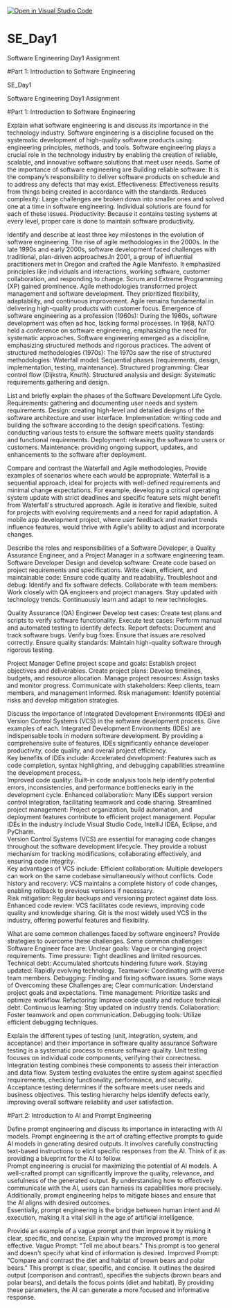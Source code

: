 [![Open in Visual Studio Code](https://classroom.github.com/assets/open-in-vscode-2e0aaae1b6195c2367325f4f02e2d04e9abb55f0b24a779b69b11b9e10269abc.svg)](https://classroom.github.com/online_ide?assignment_repo_id=15538897&assignment_repo_type=AssignmentRepo)
# SE_Day1
Software Engineering Day1 Assignment

#Part 1: Introduction to Software Engineering

SE_Day1

Software Engineering Day1 Assignment

#Part 1: Introduction to Software Engineering

Explain what software engineering is and discuss its importance in the technology industry.
Software engineering is a discipline focused on the systematic development of high-quality software products using engineering principles, methods, and tools. Software engineering plays a crucial role in the technology industry by enabling the creation of reliable, scalable, and innovative software solutions that meet user needs.
Some of the importance of software engineering are 
Building reliable software: It is the company’s responsibility to deliver software products on schedule and to address any defects that may exist.
Effectiveness: Effectiveness results from things being created in accordance with the standards.
Reduces complexity: Large challenges are broken down into smaller ones and solved one at a time in software engineering. Individual solutions are found for each of these issues.
Productivity: Because it contains testing systems at every level, proper care is done to maintain software productivity.


Identify and describe at least three key milestones in the evolution of software engineering.
The rise of agile methodologies in the 2000s. In the late 1990s and early 2000s, software development faced challenges with traditional, plan-driven approaches.In 2001, a group of influential practitioners met in Oregon and crafted the Agile Manifesto. It emphasized principles like individuals and interactions, working software, customer collaboration, and responding to change.
Scrum and Extreme Programming (XP) gained prominence. Agile methodologies transformed project management and software development. They prioritized flexibility, adaptability, and continuous improvement. Agile remains fundamental in delivering high-quality products with customer focus.
Emergence of software engineering as a profession (1960s):
During the 1960s, software development was often ad hoc, lacking formal processes. In 1968, NATO held a conference on software engineering, emphasizing the need for systematic approaches. Software engineering emerged as a discipline, emphasizing structured methods and rigorous practices.
The advent of structured methodologies (1970s): The 1970s saw the rise of structured methodologies:
Waterfall model: Sequential phases (requirements, design, implementation, testing, maintenance).
Structured programming: Clear control flow (Dijkstra, Knuth).
Structured analysis and design: Systematic requirements gathering and design.


List and briefly explain the phases of the Software Development Life Cycle.
Requirements: gathering and documenting user needs and system requirements.
Design: creating high-level and detailed designs of the software architecture and user interface.
Implementation: writing code and building the software according to the design specifications.
Testing: conducting various tests to ensure the software meets quality standards and functional requirements.
Deployment: releasing the software to users or customers.
Maintenance: providing ongoing support, updates, and enhancements to the software after deployment.



Compare and contrast the Waterfall and Agile methodologies. Provide examples of scenarios where each would be appropriate.
Waterfall is a sequential approach, ideal for projects with well-defined requirements and minimal change expectations. For example, developing a critical operating system update with strict deadlines and specific feature sets might benefit from Waterfall's structured approach.
Agile is iterative and flexible, suited for projects with evolving requirements and a need for rapid adaptation. A mobile app development project, where user feedback and market trends influence features, would thrive with Agile's ability to adjust and incorporate changes.



Describe the roles and responsibilities of a Software Developer, a Quality Assurance Engineer, and a Project Manager in a software engineering team.
Software Developer
Design and develop software: Create code based on project requirements and specifications.
Write clean, efficient, and maintainable code: Ensure code quality and readability.
Troubleshoot and debug: Identify and fix software defects.
Collaborate with team members: Work closely with QA engineers and project managers.
Stay updated with technology trends: Continuously learn and adapt to new technologies.

Quality Assurance (QA) Engineer
Develop test cases: Create test plans and scripts to verify software functionality.
Execute test cases: Perform manual and automated testing to identify defects.
Report defects: Document and track software bugs.
Verify bug fixes: Ensure that issues are resolved correctly.
Ensure quality standards: Maintain high-quality software through rigorous testing.

Project Manager
Define project scope and goals: Establish project objectives and deliverables.
Create project plans: Develop timelines, budgets, and resource allocation.
Manage project resources: Assign tasks and monitor progress.
Communicate with stakeholders: Keep clients, team members, and management informed.
Risk management: Identify potential risks and develop mitigation strategies.




Discuss the importance of Integrated Development Environments (IDEs) and Version Control Systems (VCS) in the software development process. Give examples of each.
Integrated Development Environments (IDEs) are indispensable tools in modern software development. By providing a comprehensive suite of features, IDEs significantly enhance developer productivity, code quality, and overall project efficiency.   
Key benefits of IDEs include:
Accelerated development: Features such as code completion, syntax highlighting, and debugging capabilities streamline the development process.   
Improved code quality: Built-in code analysis tools help identify potential errors, inconsistencies, and performance bottlenecks early in the development cycle.
Enhanced collaboration: Many IDEs support version control integration, facilitating teamwork and code sharing. Streamlined project management: Project organization, build automation, and deployment features contribute to efficient project management.
Popular IDEs in the industry include Visual Studio Code, IntelliJ IDEA, Eclipse, and PyCharm.   
Version Control Systems (VCS) are essential for managing code changes throughout the software development lifecycle. They provide a robust mechanism for tracking modifications, collaborating effectively, and ensuring code integrity.   
Key advantages of VCS include:
Efficient collaboration: Multiple developers can work on the same codebase simultaneously without conflicts.
Code history and recovery: VCS maintains a complete history of code changes, enabling rollback to previous versions if necessary.   
Risk mitigation: Regular backups and versioning protect against data loss.
Enhanced code review: VCS facilitates code reviews, improving code quality and knowledge sharing. Git is the most widely used VCS in the industry, offering powerful features and flexibility.   


What are some common challenges faced by software engineers? Provide strategies to overcome these challenges.
Some common challenges Software Engineer face are:
Unclear goals: Vague or changing project requirements.
Time pressure: Tight deadlines and limited resources.
Technical debt: Accumulated shortcuts hindering future work.
Staying updated: Rapidly evolving technology.
Teamwork: Coordinating with diverse team members.
Debugging: Finding and fixing software issues.
Some ways of Overcoming these Challenges are;
Clear communication: Understand project goals and expectations.
Time management: Prioritize tasks and optimize workflow.
Refactoring: Improve code quality and reduce technical debt.
Continuous learning: Stay updated on industry trends.
Collaboration: Foster teamwork and open communication.
Debugging tools: Utilize efficient debugging techniques.



Explain the different types of testing (unit, integration, system, and acceptance) and their importance in software quality assurance
Software testing is a systematic process to ensure software quality. 
Unit testing focuses on individual code components, verifying their correctness. 
Integration testing combines these components to assess their interaction and data flow. 
System testing evaluates the entire system against specified requirements, checking functionality, performance, and security. 
Acceptance testing determines if the software meets user needs and business objectives. This testing hierarchy helps identify defects early, improving overall software reliability and user satisfaction.


#Part 2: Introduction to AI and Prompt Engineering

Define prompt engineering and discuss its importance in interacting with AI models.
Prompt engineering is the art of crafting effective prompts to guide AI models in generating desired outputs. It involves carefully constructing text-based instructions to elicit specific responses from the AI. Think of it as providing a blueprint for the AI to follow.   
Prompt engineering is crucial for maximizing the potential of AI models. A well-crafted prompt can significantly improve the quality, relevance, and usefulness of the generated output. By understanding how to effectively communicate with the AI, users can harness its capabilities more precisely. Additionally, prompt engineering helps to mitigate biases and ensure that the AI aligns with desired outcomes.   
Essentially, prompt engineering is the bridge between human intent and AI execution, making it a vital skill in the age of artificial intelligence.



Provide an example of a vague prompt and then improve it by making it clear, specific, and concise. Explain why the improved prompt is more effective.
Vague Prompt: "Tell me about bears."
This prompt is too general and doesn't specify what kind of information is desired.
Improved Prompt: "Compare and contrast the diet and habitat of brown bears and polar bears."
This prompt is clear, specific, and concise. It outlines the desired output (comparison and contrast), specifies the subjects (brown bears and polar bears), and details the focus points (diet and habitat). By providing these parameters, the AI can generate a more focused and informative response.
